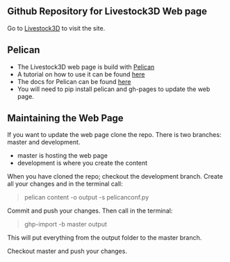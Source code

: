 ## Github Repository for Livestock3D Web page
Go to [Livestock3D](https://livestock3d.github.io/) to visit the site.

## Pelican

* The Livestock3D web page is build with [Pelican](http://docs.getpelican.com/en/stable/)
* A tutorial on how to use it can be found [here](http://pythonforundergradengineers.com/how-i-built-this-site-1.html)
* The docs for Pelican can be found [here](http://docs.getpelican.com/en/stable/)
* You will need to pip install pelican and gh-pages to update the web page.

## Maintaining the Web Page

If you want to update the web page clone the repo.
There is two branches: master and development.

* master is hosting the web page
* development is where you create the content

When you have cloned the repo; checkout the development branch.
Create all your changes and in the terminal call:

> pelican content -o output -s pelicanconf.py

Commit and push your changes. Then call in the terminal:

> ghp-import -b master output

This will put everything from the output folder to the master branch.

Checkout master and push your changes.
